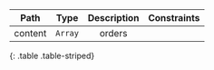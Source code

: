 | Path | Type | Description | Constraints |  
| :--: | :--: | :---------: | :---------: |  
| content | `Array` | orders |  |  
{: .table .table-striped}

